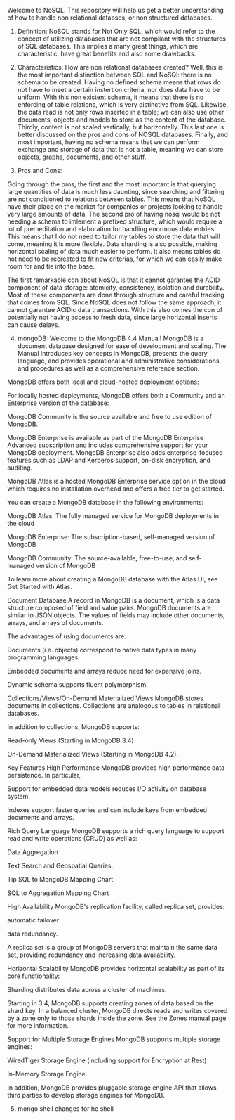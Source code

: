 Welcome to NoSQL. This repository will help us get a better understanding of how to handle non relational databses, or non structured databases. 

1) Definition: 
NoSQL stands for Not Only SQL, which would refer to the concept of utilizing databases that are not compliant with the structures of SQL databases. This implies a many great things, which are characteristic, have great benefits and also some drawbacks.

2) Characteristics:
How are non relational databases created? Well, this is the most important distinction between SQL and NoSQl: there is no schema to be created. Having no defined schema means that rows do not have to meet a certain instertion criteria, nor does data have to be uniform. With this non existent schema, it means that there is no enforcing of table relations, which is very distinctive from SQL. Likewise, the data read is not only rows inserted in a table; we can also use other documents, objects and models to store as the content of the database. Thirdly, content is not scaled vertically, but horizontally. This last one is better discussed on the pros and cons of NOSQL databases. Finally, and most important, having no schema means that we can perform exchange and storage of data that is not a table, meaning we can store objects, graphs, documents, and other stuff.

3) Pros and Cons:

Going through the pros, the first and the most important is that querying large quantities of data is much less daunting, since searching and filtering are not conditioned to relations between tables. This means that NoSQL have their place on the market for companies or projects looking to handle very large amounts of data. The second pro of having nosql would be not needing a schema to imlement a prefixed structure, which would require a lot of premeditation and elaboration for handling enormous data entries. This means that I do not need to tailor my tables to store the data that will come, meaning it is more flexible. Data sharding is also possible, making horizontal scaling of data much easier to perform. It also means tables do not need to be recreated to fit new criterias, for which we can easily make room for and tie into the base.

The first remarkable con about NoSQL is that it cannot garantee the ACID component of data storage: atomicity, consistency, isolation and durability. Most of these components are done through structure and careful tracking that comes from SQL. Since NoSQL does not follow the same approach, it cannot garantee ACIDic data transactions. With this also comes the con of potentially not having access to fresh data, since large horizontal inserts can cause delays. 

4) mongoDB:
Welcome to the MongoDB 4.4 Manual! MongoDB is a document database designed for ease of development and scaling. The Manual introduces key concepts in MongoDB, presents the query language, and provides operational and administrative considerations and procedures as well as a comprehensive reference section.

MongoDB offers both local and cloud-hosted deployment options:

For locally hosted deployments, MongoDB offers both a Community and an Enterprise version of the database:

MongoDB Community is the source available and free to use edition of MongoDB.

MongoDB Enterprise is available as part of the MongoDB Enterprise Advanced subscription and includes comprehensive support for your MongoDB deployment. MongoDB Enterprise also adds enterprise-focused features such as LDAP and Kerberos support, on-disk encryption, and auditing.

MongoDB Atlas is a hosted MongoDB Enterprise service option in the cloud which requires no installation overhead and offers a free tier to get started.

You can create a MongoDB database in the following environments:

MongoDB Atlas: The fully managed service for MongoDB deployments in the cloud

MongoDB Enterprise: The subscription-based, self-managed version of MongoDB

MongoDB Community: The source-available, free-to-use, and self-managed version of MongoDB

To learn more about creating a MongoDB database with the Atlas UI, see Get Started with Atlas.

Document Database
A record in MongoDB is a document, which is a data structure composed of field and value pairs. MongoDB documents are similar to JSON objects. The values of fields may include other documents, arrays, and arrays of documents.

The advantages of using documents are:

Documents (i.e. objects) correspond to native data types in many programming languages.

Embedded documents and arrays reduce need for expensive joins.

Dynamic schema supports fluent polymorphism.

Collections/Views/On-Demand Materialized Views
MongoDB stores documents in collections. Collections are analogous to tables in relational databases.

In addition to collections, MongoDB supports:

Read-only Views (Starting in MongoDB 3.4)

On-Demand Materialized Views (Starting in MongoDB 4.2).

Key Features
High Performance
MongoDB provides high performance data persistence. In particular,

Support for embedded data models reduces I/O activity on database system.

Indexes support faster queries and can include keys from embedded documents and arrays.

Rich Query Language
MongoDB supports a rich query language to support read and write operations (CRUD) as well as:

Data Aggregation

Text Search and Geospatial Queries.

Tip
SQL to MongoDB Mapping Chart

SQL to Aggregation Mapping Chart

High Availability
MongoDB's replication facility, called replica set, provides:

automatic failover

data redundancy.

A replica set is a group of MongoDB servers that maintain the same data set, providing redundancy and increasing data availability.

Horizontal Scalability
MongoDB provides horizontal scalability as part of its core functionality:

Sharding distributes data across a cluster of machines.

Starting in 3.4, MongoDB supports creating zones of data based on the shard key. In a balanced cluster, MongoDB directs reads and writes covered by a zone only to those shards inside the zone. See the Zones manual page for more information.

Support for Multiple Storage Engines
MongoDB supports multiple storage engines:

WiredTiger Storage Engine (including support for Encryption at Rest)

In-Memory Storage Engine.

In addition, MongoDB provides pluggable storage engine API that allows third parties to develop storage engines for MongoDB.

5) mongo shell
changes for he shell